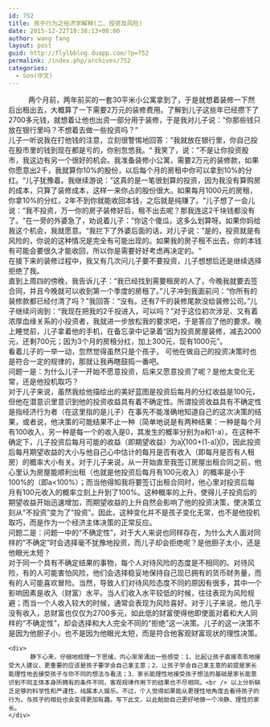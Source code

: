 ```yaml
---
id: 752
title: 孩子行为之经济学解释(二、投资及风险)
date: 2015-12-22T10:38:13+00:00
author: wang fang
layout: post
guid: http://flylbblog.duapp.com/?p=752
permalink: /index.php/archives/752
categories:
  - Son(中文)
---
```

<div id="paperTitleArea" class="lp_title_type_3" align="center">
</div>

<div id="blogDetailDiv" data-webp-ctx-e="1">
  <div class="blog_details_20120222">
    <div>
                两个月前，两年前买的一套30平米小公寓拿到了，于是就想着装修一下然后出租出去，大概算了一下需要2万元的装修费用。了解到儿子这些年已经攒下了2700多元钱，就想着让他也出资一部分用于装修，于是我对儿子说：“你那些钱只放在银行里吗？不想着去做一些投资吗？”<br /> 儿子一听说我在打他钱的注意，立刻很警惕地回答：”我就放在银行里，你自己投在股市里的钱到现在都是亏的，你别忽悠我。“ 我笑了，说：”不是让你投资股市，我这边有另一个很好的机会。我准备装修小公寓，需要2万元的装修款，如果你愿意出2千，我就算你10%的股份，以后每个月的房租中你可以拿到10%的分红。“儿子犹豫着。我继续游说：”这真的是一笔很划算的投资，因为我没有算购房的成本，只算了装修成本，这样一来你占的股份很大。如果每月1000元的房租，你拿10%的分红，2年不到你就能收回本钱，之后就是纯赚了。“儿子想了一会儿说：”我不投资，万一你的房子装修好后，租不出去呢？那我连这2千块钱都没有了。“在一旁的外婆急了，劝说着儿子：”你这个傻瓜，这多么划算呀。如果你妈给我这个机会，我就愿意。“我拦下了外婆后面的话，对儿子说：”是的，投资就是有风险的，你说的这种情况是完全有可能出现的。如果我的房子租不出去，你的本钱有可能会要很久才能收回，所以你是需要好好考虑再决定的。“<br /> 在接下来的装修过程中，我又有几次问儿子要不要投资，儿子想想后还是继续选择拒绝了我。<br /> 直到上周四的傍晚，我告诉儿子：“我已经找到需要租房的人了，今晚我就要去签合同，并且今晚就可以收到第一个季度的房租了。”儿子冲到我面前问：“你所有的装修款都已经付清了吗？”我回答：“没有。还有7千的装修尾款没给装修公司。”儿子继续问询到：“我现在把我的2千投进入，可以吗？”对于这位初次涉足、又有着浓厚血缘关系的小投资者，我就进一步放松我的要求吧，于是答应了他的要求。晚上睡觉前，儿子拿着他的手机，在备忘录中记录着“因为投资房屋装修，减去2000元，还剩700元；因为3个月的房租分红，加上300元，现有1000元”。<br /> 看着儿子的一举一动，忽然觉得虽然只是个孩子， 可他在做自己的投资决策时也是符合一定的规律的，那就让我再瞎鼓捣一番吧。<br /> 问题一是：为什么儿子一开始不愿意投资，后来又愿意投资了呢？是他太变化无常，还是他投机取巧？<br /> 对于儿子来说，虽然我给他描绘出的美好蓝图是投资后每月的分红收益是100元，但他在潜意识里意识到他的投资收益具有着不确定性。所谓投资收益具有不确定性是指经济行为者（在这里指的是儿子）在事先不能准确地知道自己的这次决策的结果，或者说，他决策的可能结果不止一种（简单地说是有两种结果：一种是每个月有100收入，另一种是每一个的收入是0，其发生的概率分别为a和1-a）。在这种不确定下，儿子投资后每月可能的收益（即期望收益）为a╳100+(1-a)╳0，因此投资后每月期望收益的大小与他自己心中估计的每月是否有收入（即每月是否有人租房）的概率大小有关。对于儿子来说，从一开始直至我签订房屋出租合同之前，他心里认为房屋能顺利出租（也就是他投资后每月有100元收入）的概率是小于100%的（即a<100%）；而当他得知我将要签订出租合同时，他心里对投资后每月有100元收入的概率立刻上升到了100%。这种概率的上升，使得儿子投资后的期望收益开始迅速增加，而期望收益的上升自然会影响了他的投资决策，使决策立刻从“不投资”变为了“投资”。因此，这种变化并不是孩子变化无常，也不是他投机取巧，而是作为一个经济主体决策的正常反应。<br /> 问题二是：问题一中的“不确定性”，对于大人来说也同样存在，为什么大人面对同样的“不确定”时会选择毫不犹豫地投资，而儿子却会拒绝呢？是他胆子太小，还是他眼光太短？<br /> 对于同一个具有不确定结果的事物，每个人对待风险的态度是不相同的。对待风险，有的人可能害怕风险，他们会选择稳妥地保持自己现已拥有的货币财务量，而有的人可能喜欢冒险。当然，导致人们对待风险态度不同的原因有很多，其中一个影响因素是收入（财富）水平。当人们收入水平较低的时候，往往表现为风险规避；而当一个人收入较大的时候，通常会表现为风险喜好。对于儿子来说，他几乎没有收入，总财富也仅仅为2700多元，如此低的财富使得他即使面对着和大人同样的“不确定性”，却会选择和大人完全不同的“拒绝”这一决策。儿子的这一决策不是因为他胆子小，也不是因为他眼光太短，而是符合他客观财富现状的理性决策。
    </div>
    
    <div>
          静下心来，仔细地梳理一下思绪，内心渐渐涌出一些感受：1、比起让孩子直接乖乖地接受大人建议，更重要的应该是孩子要学会自己拿主意；2、让孩子学会自己拿主意的前提是家长能理性地去接受孩子与你不同的想法与看法；3、家长能理性地接受孩子想法的基础是家长能意识到不同主体本身所拥有的条件不同，客观规律作用下的结果也不尽相同。<br /> 以上分析缺乏足够的科学性和严谨性，纯属本人娱乐。不过，个人觉得如果能从更理性地角度去看待孩子的行为，与孩子的相处也会变得更加有趣。写下此文，以此勉励自己更好地做一个冷静、理性的家长。
    </div>
  </div>
</div>